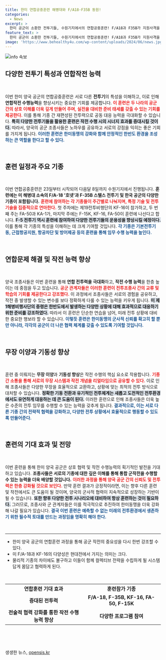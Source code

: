 ```yaml
---
title: 한미 연합공중훈련 해병대와 F/A18·F35B 동원!
categories:
  - News
excerpt: >
  한미 공군이 소환한 전투기들, 수원기지에서의 연합공중훈련! F/A18과 F35B가 지원사격을 통해 작전 완벽함을 더하며 동맹의 힘을 증명한다. 클릭하여 훈련의 비밀을 확인하세요!
feature_text: >
  한미 공군이 소환한 전투기들, 수원기지에서의 연합공중훈련! F/A18과 F35B가 지원사격을 통해 작전 완벽함을 더하며 동맹의 힘을 증명한다. 클릭하여 훈련의 비밀을 확인하세요!
image: 'https://www.behealthy4u.com/wp-content/uploads/2024/06/news.jpg'
---
```


<p><img src="https://www.behealthy4u.com/wp-content/uploads/2024/06/news.jpg" alt="info 속보" /></p>

<h2 data-ke-size="size26">다양한 전투기 특성과 연합작전 능력</h2>

<p data-ke-size="size16">&nbsp;</p>

<p>이번 한미 양국 공군의 연합공중훈련은 서로 다른 <b>전투기</b>의 특성을 이해하고, 이로 인해 <b>연합작전 수행능력</b>을 향상시키는 중요한 기회를 제공합니다. <b><span style="color: #ee2323;">이 훈련은 두 나라의 공군 간의 상호 이해를 더욱 깊게 만들어 주며, 실전을 대비한 준비 태세를 갖출 수 있는 기회를 제공한다.</span></b> 이를 통해 기종 간 재편성된 전투력으로 공동 대응 능력을 극대화할 수 있습니다. <b><span style="background-color: #21538527;">특히 다양한 전투기들을 활용한 훈련은 작전 수행 시의 시너지 효과를 증대시킬 것이다.</span></b> 따라서, 양국의 공군 조종사들은 노하우를 공유하고 서로의 강점을 익히는 좋은 기회를 가지게 됩니다. <b><span style="color: #1a5490;">이러한 훈련은 한미동맹의 강화와 함께 안정적인 한반도 환경을 조성하는 큰 역할을 한다고 할 수 있다.</span></b></p>

<p data-ke-size="size16">&nbsp;</p>

<h2 data-ke-size="size26">훈련 일정과 주요 기종</h2>

<p data-ke-size="size16">&nbsp;</p>

<p>이번 연합공중훈련은 23일부터 시작되어 다음달 8일까지 수원기지에서 진행됩니다. <b>훈련에는 미 해병대 소속의 F/A-18 '호넷'과 F-35B 스텔스 전투기 및 한국 공군의 다양한 기종이 포함됩니다.</b> <b><span style="color: #ee2323;">훈련에 참여하는 각 기종들이 주간별로 나눠지며, 특정 기술 및 전투기술을 집중적으로 연마한다.</span></b> 첫 주차에는 제19전투비행단의 KF-16이 참가하고, 두 번째 주는 FA-50과 KA-1가, 마지막 주에는 F-15K, KF-16, FA-50이 훈련에 나선다고 합니다. <b><span style="background-color: #21538527;">F-5 전투기 역시 훈련에 참여하여 다양한 전투기들의 운용성을 향상시킬 예정이다.</span></b> 이를 통해 각 기종의 특성을 이해하는 데 크게 기여할 것입니다. <b><span style="color: #1a5490;">각 기종은 기본전투기동, 근접항공지원, 항공차단 및 방어제공 등의 훈련을 통해 임무 수행 능력을 높인다.</span></b></p>

<p data-ke-size="size16">&nbsp;</p>

<h2 data-ke-size="size26">연합문제 해결 및 작전 능력 향상</h2>

<p data-ke-size="size16">&nbsp;</p>

<p>양국 조종사들은 이번 훈련을 통해 <b>연합 전투력을 극대화</b>하고, <b>작전 수행 능력</b>을 한층 높이는 데 중점을 두고 있습니다. <b><span style="color: #ee2323;">공군 관계자들은 이러한 훈련이 전투조종사 간의 교류 및 학습의 기회를 제공한다고 강조했다.</span></b> 이 과정에서 조종사들은 서로의 경험을 공유하고, 작전 중 발생할 수 있는 변수를 보다 정확하게 다룰 수 있는 능력을 키우게 됩니다. <b><span style="background-color: #21538527;">미 제1해병비행사단의 중령은 한반도에서 발생하는 다양한 상황에 대해 효과적으로 대응하기 위한 준비를 강조하였다.</span></b> 따라서 이 훈련은 단순한 연습을 넘어, 미래 전투 상황에 대비한 중요한 행보라 할 수 있습니다. <b><span style="color: #1a5490;">이렇듯 훈련은 한미동맹의 군사적 신뢰를 확고히 할 뿐만 아니라, 각각의 공군이 더 나은 협력 체계를 갖출 수 있도록 기여할 것입니다.</span></b></p>

<p data-ke-size="size16">&nbsp;</p>

<h2 data-ke-size="size26">무장 이양과 기동성 향상</h2>

<p data-ke-size="size16">&nbsp;</p>

<p>훈련 중 이뤄지는 <b>무장 이양</b>과 <b>기동성 향상</b>은 작전 수행의 핵심 요소로 작용합니다. <b><span style="color: #ee2323;">기종 간 소통을 통해 서로의 무장 시스템과 작전 개념을 리얼타임으로 공유할 수 있다.</span></b> 이로 인해 조종사들은 다양한 무장을 효율적으로 교환하고, 상황에 맞는 최적의 전투 방식으로 대처할 수 있습니다. <b><span style="background-color: #21538527;">정확한 기동 전환과 유기적인 전투체계는 새롭고 도전적인 전투환경에서도 유연하게 대응하는 데 큰 도움이 된다.</span></b> 이러한 훈련으로 인해 조종사들은 더욱 높은 수준의 전투 임무를 수행할 수 있는 능력을 갖추게 됩니다. <b><span style="color: #1a5490;">결과적으로, 이는 서로 다른 기종 간의 전략적 협력을 강화하고, 다양한 전투 상황에서 효율적으로 행동할 수 있도록 만들어준다.</span></b></p>

<p data-ke-size="size16">&nbsp;</p>

<h2 data-ke-size="size26">훈련의 기대 효과 및 전망</h2>

<p data-ke-size="size16">&nbsp;</p>

<p>이번 훈련을 통해 한미 양국 공군은 상호 협력 및 작전 수행능력의 획기적인 발전을 기대하고 있습니다. <b>조종사들은 서로의 기종에 대한 깊은 이해를 통해 통합 군작전을 수행할 수 있는 능력을 더욱 배양할 것입니다.</b> <b><span style="color: #ee2323;">이러한 과정을 통해 양국 공군 간의 신뢰도 및 전투력은 한층 강화될 것으로 보인다.</span></b> 만약 훈련 결과가 긍정적이라면, 이는 향후 다른 훈련 및 작전에서도 큰 도움이 될 것이며, 양국의 군사적 협력이 지속적으로 성장하는 기반이 될 수 있습니다. <b><span style="background-color: #21538527;">또한 향후 다양한 전투 시나리오에 대비하여 항상 훈련하는 것이 필요하다.</span></b> 그러므로, 조종사와 군 관계자들은 이를 적극적으로 추진하여 한미동맹을 더욱 강화해 나갈 필요가 있습니다. <b><span style="color: #1a5490;">결국 이번 훈련은 예측할 수 없는 미래의 전투환경에서 생존하기 위한 필수적 토대를 만드는 과정임을 명확히 해야 한다.</span></b></p>

<p data-ke-size="size16">&nbsp;</p>

<hr>

<ul>
  <li>한미 양국 공군의 연합훈련 과정을 통해 공군 작전의 중요성을 다시 한번 강조할 수 있다.</li>
  <li>미 F/A-18과 KF-16의 다양성은 현대전에서 가지는 의미는 크다.</li>
  <li>물리적 기종의 차이에도 불구하고 이들이 함께 컬렉티브 전략을 수립하게 될 시스템 답게 몸담고 협력하게 된다.</li>
</ul>

<p data-ke-size="size16">&nbsp;</p>

<table style="width: 100%;">
    <tr>
        <td style="text-align: center; height: 17px;"><b>연합훈련 기대 효과</b></td>
        <td style="text-align: center; height: 17px;"><b>훈련참가 기종</b></td>
    </tr>
    <tr>
        <td style="text-align: center; height: 17px;"><b>증대된 전투력</b></td>
        <td style="text-align: center; height: 17px;"><b>F/A-18, F-35B, KF-16, FA-50, F-15K</b></td>
    </tr>
    <tr>
        <td style="text-align: center; height: 17px;"><b>전술적 협력 강화를 통한 작전 수행 능력 향상</b></td>
        <td style="text-align: center; height: 17px;"><b>다양한 프로그램 참여</b></td>
    </tr>
</table>

<p data-ke-size="size16">&nbsp;</p>

<p data-ke-size="size16">&nbsp;</p>
생생한 뉴스, <a href="https://opensis.kr" rel="dofollow">opensis.kr</a>


